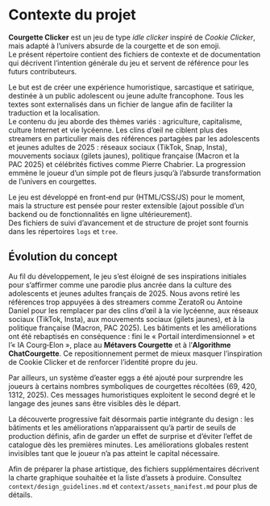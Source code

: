 # Contexte du projet

**Courgette Clicker** est un jeu de type *idle clicker* inspiré de *Cookie Clicker*, mais adapté à l’univers absurde de la courgette et de son emoji.  
Le présent répertoire contient des fichiers de contexte et de documentation qui décrivent l’intention générale du jeu et servent de référence pour les futurs contributeurs.

Le but est de créer une expérience humoristique, sarcastique et satirique, destinée à un public adolescent ou jeune adulte francophone. Tous les textes sont externalisés dans un fichier de langue afin de faciliter la traduction et la localisation.  
Le contenu du jeu aborde des thèmes variés : agriculture, capitalisme, culture Internet et vie lycéenne. Les clins d’œil ne ciblent plus des streamers en particulier mais des références partagées par les adolescents et jeunes adultes de 2025 : réseaux sociaux (TikTok, Snap, Insta), mouvements sociaux (gilets jaunes), politique française (Macron et la PAC 2025) et célébrités fictives comme Pierre Chabrier. La progression emmène le joueur d’un simple pot de fleurs jusqu’à l’absurde transformation de l’univers en courgettes.

Le jeu est développé en front‑end pur (HTML/CSS/JS) pour le moment, mais la structure est pensée pour rester extensible (ajout possible d’un backend ou de fonctionnalités en ligne ultérieurement).  
Des fichiers de suivi d’avancement et de structure de projet sont fournis dans les répertoires `logs` et `tree`.

## Évolution du concept

Au fil du développement, le jeu s’est éloigné de ses inspirations initiales pour s’affirmer comme une parodie plus ancrée dans la culture des adolescents et jeunes adultes français de 2025. Nous avons retiré les références trop appuyées à des streamers comme ZeratoR ou Antoine Daniel pour les remplacer par des clins d’œil à la vie lycéenne, aux réseaux sociaux (TikTok, Insta), aux mouvements sociaux (gilets jaunes), et à la politique française (Macron, PAC 2025). Les bâtiments et les améliorations ont été rebaptisés en conséquence : fini le « Portail interdimensionnel » et l’« IA Courg‑Elon », place au **Métavers Courgette** et à l’**Algorithme ChatCourgette**. Ce repositionnement permet de mieux masquer l’inspiration de Cookie Clicker et de renforcer l’identité propre du jeu.

Par ailleurs, un système d’easter eggs a été ajouté pour surprendre les joueurs à certains nombres symboliques de courgettes récoltées (69, 420, 1312, 2025). Ces messages humoristiques exploitent le second degré et le langage des jeunes sans être visibles dès le départ.

La découverte progressive fait désormais partie intégrante du design : les bâtiments et les améliorations n’apparaissent qu’à partir de seuils de production définis, afin de garder un effet de surprise et d’éviter l’effet de catalogue dès les premières minutes. Les améliorations globales restent invisibles tant que le joueur n’a pas atteint le capital nécessaire.

Afin de préparer la phase artistique, des fichiers supplémentaires décrivent la charte graphique souhaitée et la liste d’assets à produire. Consultez `context/design_guidelines.md` et `context/assets_manifest.md` pour plus de détails.